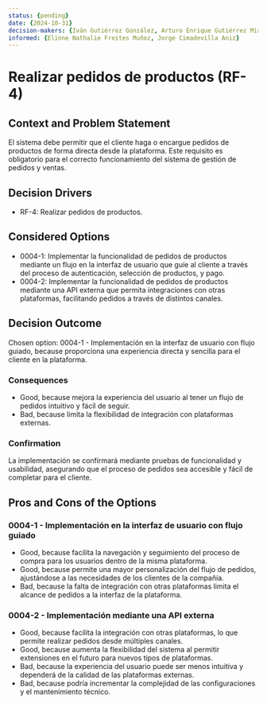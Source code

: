 ```yaml
---
status: {pending}
date: {2024-10-31}
decision-makers: {Iván Gutiérrez González, Arturo Enrique Gutiérrez Mirandona}
informed: {Elinne Nathalie Freites Muñoz, Jorge Cimadevilla Aniz}
--- 
```


# Realizar pedidos de productos (RF-4)

## Context and Problem Statement

El sistema debe permitir que el cliente haga o encargue pedidos de productos de forma directa desde la plataforma. Este requisito es obligatorio para el correcto funcionamiento del sistema de gestión de pedidos y ventas.

## Decision Drivers

* RF-4: Realizar pedidos de productos.


## Considered Options

* 0004-1: Implementar la funcionalidad de pedidos de productos mediante un flujo en la interfaz de usuario que guíe al cliente a través del proceso de autenticación, selección de productos, y pago.
* 0004-2: Implementar la funcionalidad de pedidos de productos mediante una API externa que permita integraciones con otras plataformas, facilitando pedidos a través de distintos canales.

## Decision Outcome

Chosen option: 0004-1 - Implementación en la interfaz de usuario con flujo guiado, because proporciona una experiencia directa y sencilla para el cliente en la plataforma.

### Consequences

* Good, because mejora la experiencia del usuario al tener un flujo de pedidos intuitivo y fácil de seguir.
* Bad, because limita la flexibilidad de integración con plataformas externas.

### Confirmation

La implementación se confirmará mediante pruebas de funcionalidad y usabilidad, asegurando que el proceso de pedidos sea accesible y fácil de completar para el cliente.

## Pros and Cons of the Options

### 0004-1 - Implementación en la interfaz de usuario con flujo guiado

* Good, because facilita la navegación y seguimiento del proceso de compra para los usuarios dentro de la misma plataforma.
* Good, because permite una mayor personalización del flujo de pedidos, ajustándose a las necesidades de los clientes de la compañía.
* Bad, because la falta de integración con otras plataformas limita el alcance de pedidos a la interfaz de la plataforma.

### 0004-2 - Implementación mediante una API externa

* Good, because facilita la integración con otras plataformas, lo que permite realizar pedidos desde múltiples canales.
* Good, because aumenta la flexibilidad del sistema al permitir extensiones en el futuro para nuevos tipos de plataformas.
* Bad, because la experiencia del usuario puede ser menos intuitiva y dependerá de la calidad de las plataformas externas.
* Bad, because podría incrementar la complejidad de las configuraciones y el mantenimiento técnico.
